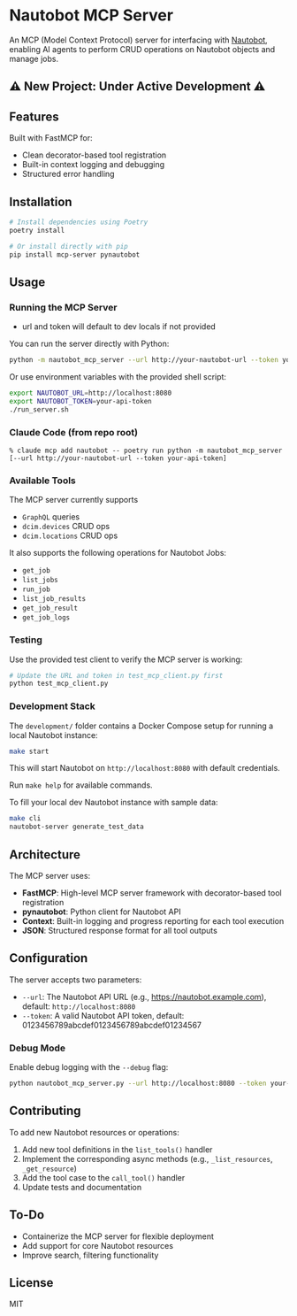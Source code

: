 # Nautobot MCP Server

An MCP (Model Context Protocol) server for interfacing with [Nautobot](https://github.com/nautobot/nautobot), enabling AI agents to perform CRUD operations on Nautobot objects and manage jobs.

## ⚠️ New Project: Under Active Development ⚠️

## Features

Built with FastMCP for:
- Clean decorator-based tool registration
- Built-in context logging and debugging
- Structured error handling

## Installation

```bash
# Install dependencies using Poetry
poetry install

# Or install directly with pip
pip install mcp-server pynautobot
```

## Usage

### Running the MCP Server
- url and token will default to dev locals if not provided

You can run the server directly with Python:

```bash
python -m nautobot_mcp_server --url http://your-nautobot-url --token your-api-token
```

Or use environment variables with the provided shell script:

```bash
export NAUTOBOT_URL=http://localhost:8080
export NAUTOBOT_TOKEN=your-api-token
./run_server.sh
```

### Claude Code (from repo root)
```shell
% claude mcp add nautobot -- poetry run python -m nautobot_mcp_server [--url http://your-nautobot-url --token your-api-token]
```

### Available Tools

The MCP server currently supports
 - `GraphQL` queries
 - `dcim.devices` CRUD ops
 - `dcim.locations` CRUD ops

It also supports the following operations for Nautobot Jobs:
 - `get_job`
 - `list_jobs`
 - `run_job`
 - `list_job_results`
 - `get_job_result`
 - `get_job_logs`

### Testing

Use the provided test client to verify the MCP server is working:

```bash
# Update the URL and token in test_mcp_client.py first
python test_mcp_client.py
```

### Development Stack

The `development/` folder contains a Docker Compose setup for running a local Nautobot instance:

```bash
make start
```

This will start Nautobot on `http://localhost:8080` with default credentials.

Run `make help` for available commands.

To fill your local dev Nautobot instance with sample data:
```bash
make cli
nautobot-server generate_test_data
```

## Architecture

The MCP server uses:
- **FastMCP**: High-level MCP server framework with decorator-based tool registration
- **pynautobot**: Python client for Nautobot API
- **Context**: Built-in logging and progress reporting for each tool execution
- **JSON**: Structured response format for all tool outputs

## Configuration

The server accepts two parameters:
- `--url`: The Nautobot API URL (e.g., https://nautobot.example.com), default: `http://localhost:8080`
- `--token`: A valid Nautobot API token, default: 0123456789abcdef0123456789abcdef01234567

### Debug Mode

Enable debug logging with the `--debug` flag:

```bash
python nautobot_mcp_server.py --url http://localhost:8080 --token your-token --debug
```

## Contributing

To add new Nautobot resources or operations:

1. Add new tool definitions in the `list_tools()` handler
2. Implement the corresponding async methods (e.g., `_list_resources`, `_get_resource`)
3. Add the tool case to the `call_tool()` handler
4. Update tests and documentation

## To-Do
- Containerize the MCP server for flexible deployment
- Add support for core Nautobot resources
- Improve search, filtering functionality

## License

MIT
